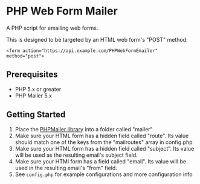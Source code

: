 # PHP Web Form Mailer

A PHP script for emailing web forms.

This is designed to be targeted by an HTML web form's "POST" method:

`<form action="https://api.example.com/PHPWebFormEmailer" method="post">`

## Prerequisites

-   PHP 5.x or greater
-   PHP Mailer 5.x

## Getting Started

1. Place the [PHPMailer library](https://packagist.org/packages/phpmailer/phpmailer) into a folder called "mailer"
2. Make sure your HTML form has a hidden field called "route". Its value should match one of the keys from the "mailroutes" array in config.php
3. Make sure your HTML form has a hidden field called "subject". Its value will be used as the resulting email's subject field.
4. Make sure your HTMl form has a field called "email". Its value will be used in the resulting email's "from" field.
5. See `config.php` for example configurations and more configuration info
